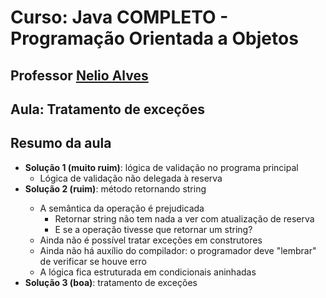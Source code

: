 # Curso: Java COMPLETO - Programação Orientada a Objetos
## Professor <a href="https://github.com/acenelio">Nelio Alves</a> 
## Aula: Tratamento de exceções

## Resumo da aula

<ul>
  <li><strong>Solução 1 (muito ruim)</strong>: lógica de validação no programa principal
    <ul>
      <li>Lógica de validação não delegada à reserva</li>
    </ul>
  </li>
  <li><strong>Solução 2 (ruim)</strong>: método retornando string</li>
  <ul>
      <li>A semântica da operação é prejudicada
        <ul>
          <li>Retornar string não tem nada a ver com atualização de reserva</li>
          <li>E se a operação tivesse que retornar um string?</li>
        </ul>
      </li>
      <li>Ainda não é possível tratar exceções em construtores</li>
      <li>Ainda não há auxílio do compilador: o programador deve "lembrar" de verificar se houve 
erro</li>
      <li>A lógica fica estruturada em condicionais aninhadas</li>
    </ul>
   <li><strong>Solução 3 (boa)</strong>: tratamento de exceções</li>
</ul>

